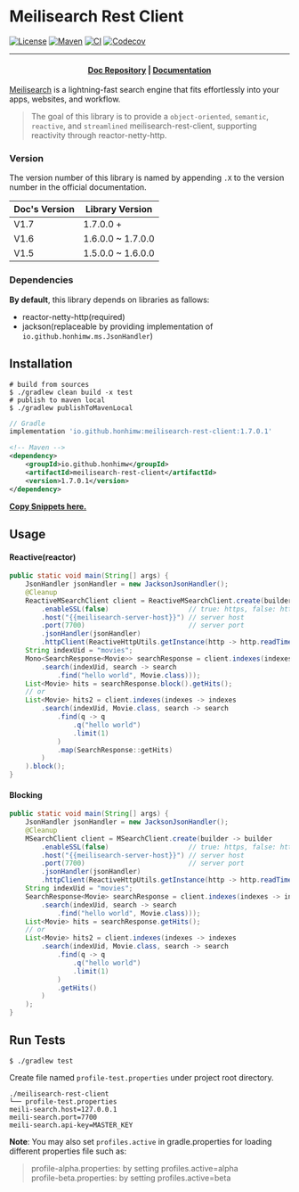 # Meilisearch Rest Client

[![License](https://img.shields.io/badge/license-Apache2-blue.svg)](https://github.com/honhimW/meilisearch-rest-client?tab=Apache-2.0-1-ov-file#readme)
[![Maven](https://img.shields.io/maven-central/v/io.github.honhimw/meilisearch-rest-client)](https://central.sonatype.com/artifact/io.github.honhimw/meilisearch-rest-client)
[![CI](https://github.com/honhimW/meilisearch-rest-client/actions/workflows/gradle.yml/badge.svg)](https://github.com/honhimW/meilisearch-rest-client/actions)
[![Codecov](https://img.shields.io/codecov/c/github/honhimw/meilisearch-rest-client)](https://app.codecov.io/github/honhimW/meilisearch-rest-client)


---

<h4 align="center">
  <a href="https://github.com/meilisearch/documentation">Doc Repository</a> |
  <a href="https://www.meilisearch.com/docs">Documentation</a>
</h4>

[Meilisearch](https://github.com/meilisearch/meilisearch) is a lightning-fast search engine that fits effortlessly into
your apps, websites, and workflow.

> The goal of this library is to provide a `object-oriented`, `semantic`, `reactive`, and `streamlined`
> meilisearch-rest-client, supporting reactivity through reactor-netty-http.

### Version

The version number of this library is named by appending `.X` to the version number in the official documentation.

| Doc's Version | Library Version   |
|---------------|-------------------|
| V1.7          | 1.7.0.0 +         |
| V1.6          | 1.6.0.0 ~ 1.7.0.0 |
| V1.5          | 1.5.0.0 ~ 1.6.0.0 |

### Dependencies

**By default**, this library depends on libraries as fallows:
- reactor-netty-http(required)
- jackson(replaceable by providing implementation of `io.github.honhimw.ms.JsonHandler`)

## Installation

```shell
# build from sources
$ ./gradlew clean build -x test
# publish to maven local
$ ./gradlew publishToMavenLocal
```

```groovy
// Gradle
implementation 'io.github.honhimw:meilisearch-rest-client:1.7.0.1'
```

```xml
<!-- Maven -->
<dependency>
    <groupId>io.github.honhimw</groupId>
    <artifactId>meilisearch-rest-client</artifactId>
    <version>1.7.0.1</version>
</dependency>
```

**[Copy Snippets here.](https://central.sonatype.com/artifact/io.github.honhimw/meilisearch-rest-client)**

## Usage

#### Reactive(reactor)

```java
public static void main(String[] args) {
    JsonHandler jsonHandler = new JacksonJsonHandler();
    @Cleanup
    ReactiveMSearchClient client = ReactiveMSearchClient.create(builder -> builder
        .enableSSL(false)                    // true: https, false: http
        .host("{{meilisearch-server-host}}") // server host
        .port(7700)                          // server port
        .jsonHandler(jsonHandler)
        .httpClient(ReactiveHttpUtils.getInstance(http -> http.readTimeout(Duration.ofMillis(100)))));
    String indexUid = "movies";
    Mono<SearchResponse<Movie>> searchResponse = client.indexes(indexes -> indexes
        .search(indexUid, search -> search
            .find("hello world", Movie.class)));
    List<Movie> hits = searchResponse.block().getHits();
    // or
    List<Movie> hits2 = client.indexes(indexes -> indexes
        .search(indexUid, Movie.class, search -> search
            .find(q -> q
                .q("hello world")
                .limit(1)
            )
            .map(SearchResponse::getHits)
        )
    ).block();
}
```

#### Blocking

```java
public static void main(String[] args) {
    JsonHandler jsonHandler = new JacksonJsonHandler();
    @Cleanup
    MSearchClient client = MSearchClient.create(builder -> builder
        .enableSSL(false)                    // true: https, false: http
        .host("{{meilisearch-server-host}}") // server host
        .port(7700)                          // server port
        .jsonHandler(jsonHandler)
        .httpClient(ReactiveHttpUtils.getInstance(http -> http.readTimeout(Duration.ofMillis(100)))));
    String indexUid = "movies";
    SearchResponse<Movie> searchResponse = client.indexes(indexes -> indexes
        .search(indexUid, search -> search
            .find("hello world", Movie.class)));
    List<Movie> hits = searchResponse.getHits();
    // or
    List<Movie> hits2 = client.indexes(indexes -> indexes
        .search(indexUid, Movie.class, search -> search
            .find(q -> q
                .q("hello world")
                .limit(1)
            )
            .getHits()
        )
    );
}
```

## Run Tests

```shell
$ ./gradlew test
```

Create file named `profile-test.properties` under project root directory.

```properties
./meilisearch-rest-client
└── profile-test.properties
meili-search.host=127.0.0.1
meili-search.port=7700
meili-search.api-key=MASTER_KEY
```

**Note**: You may also set `profiles.active` in gradle.properties for loading different properties file such as:
> profile-alpha.properties: by setting profiles.active=alpha  
> profile-beta.properties: by setting profiles.active=beta
